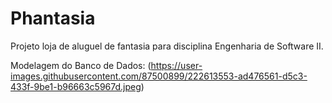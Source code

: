 # Phantasia
Projeto loja de aluguel de fantasia para disciplina Engenharia de Software II.

Modelagem do Banco de Dados:
(https://user-images.githubusercontent.com/87500899/222613553-ad476561-d5c3-433f-9be1-b96663c5967d.jpeg)
